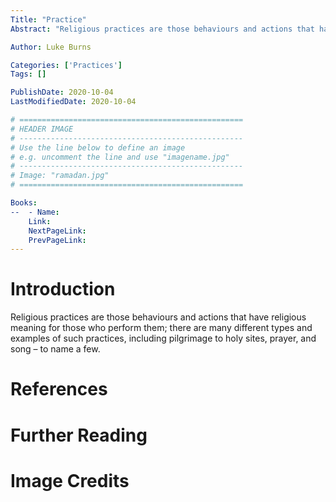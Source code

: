 ```yaml
---
Title: "Practice"
Abstract: "Religious practices are those behaviours and actions that have religious meaning for those who perform them; there are many different types and examples of such practices, including pilgrimage to holy sites (such as the tomb of Imam Husayn for Shi'ite Muslims), prayer, and song – to name a few."

Author: Luke Burns

Categories: ['Practices']
Tags: []

PublishDate: 2020-10-04
LastModifiedDate: 2020-10-04

# ==================================================
# HEADER IMAGE
# --------------------------------------------------
# Use the line below to define an image
# e.g. uncomment the line and use "imagename.jpg"
# --------------------------------------------------
# Image: "ramadan.jpg"
# ==================================================

Books:
--  - Name: 
    Link: 
    NextPageLink:
    PrevPageLink:
---
```

# Introduction
Religious practices are those behaviours and actions that have religious meaning for those who perform them; there are many different types and examples of such practices, including pilgrimage to holy sites, prayer, and song – to name a few.

# References

# Further Reading

# Image Credits

